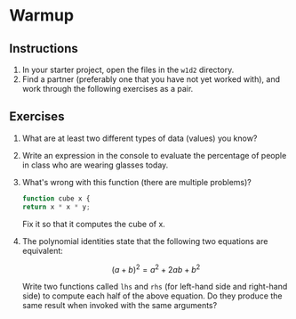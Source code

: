 # Warmup

## Instructions

1. In your starter project, open the files in the `w1d2` directory. 
2. Find a partner (preferably one that you have not yet worked with), and work
   through the following exercises as a pair.

## Exercises

1. What are at least two different types of data (values) you know?

2. Write an expression in the console to evaluate the percentage of people in
   class who are wearing glasses today.

3. What's wrong with this function (there are multiple problems)?

   ```js
   function cube x {
   return x * x * y;
   ```

   Fix it so that it computes the cube of x.

4. The polynomial identities state that the following two equations are
   equivalent:

   $${(a+b)^2 = a^2 + 2ab + b^2}$$

   Write two functions called `lhs` and `rhs` (for left-hand side and right-hand
   side) to compute each half of the above equation. Do they produce the same
   result when invoked with the same arguments?
